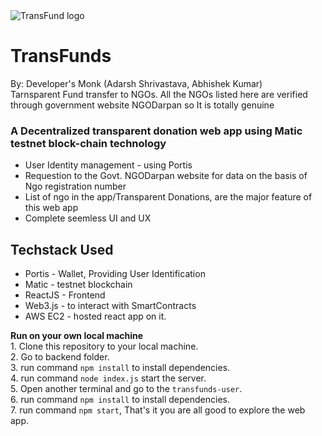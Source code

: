 <img src="https://i.ibb.co/0mjPDTb/logo.png" alt="TransFund logo">
<h1>TransFunds</h1>

By: Developer's Monk (Adarsh Shrivastava, Abhishek Kumar)<br>
Tarnsparent Fund transfer to NGOs. All the NGOs listed here are verified through government website NGODarpan so It is totally genuine

### A Decentralized transparent donation web app using Matic testnet block-chain technology
- User Identity management - using Portis
- Requestion to the Govt. NGODarpan website for data on the basis of Ngo registration number
- List of ngo in the app/Transparent Donations, are the major feature of this web app
- Complete seemless UI and UX

## Techstack Used

 - Portis - Wallet, Providing User Identification
 - Matic - testnet blockchain
 - ReactJS - Frontend
 - Web3.js - to interact with SmartContracts
 - AWS EC2 - hosted react app on it.

 **Run on your own local machine** <br>
	      1. Clone this repository to your local machine.<br>
        2. Go to backend folder.<br>
        3. run command `npm install` to install dependencies.<br>
        4. run command `node index.js` start the server.<br>
        5. Open another terminal and go to the `transfunds-user`.<br>
        6. run command `npm install` to install dependencies.<br>
        7. run command `npm start`, That's it you are all good to explore the web app.<br>
 
